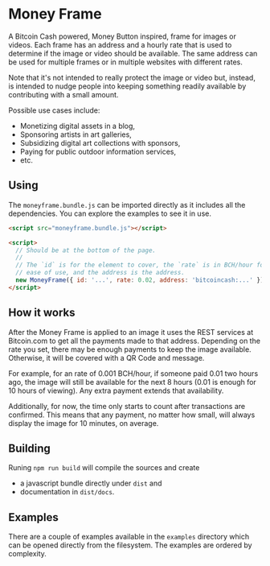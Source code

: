 Money Frame
===========

A Bitcoin Cash powered, Money Button inspired, frame for images or videos. Each frame has an address and a hourly rate that is used to determine if the image or video should be available. The same address can be used for multiple frames or in multiple websites with different rates.

Note that it's not intended to really protect the image or video but, instead, is intended to nudge people into keeping something readily available by contributing with a small amount.

Possible use cases include:

  * Monetizing digital assets in a blog,
  * Sponsoring artists in art galleries,
  * Subsidizing digital art collections with sponsors,
  * Paying for public outdoor information services,
  * etc.

Using
-----

The `moneyframe.bundle.js` can be imported directly as it includes all the dependencies. You can explore the examples to see it in use.

``` html
<script src="moneyframe.bundle.js"></script>

<script>
  // Should be at the bottom of the page.
  //
  // The `id` is for the element to cover, the `rate` is in BCH/hour for
  // ease of use, and the address is the address.
  new MoneyFrame({ id: '...', rate: 0.02, address: 'bitcoincash:...' });
</script>
```

How it works
------------

After the Money Frame is applied to an image it uses the REST services at Bitcoin.com to get all the payments made to that address. Depending on the rate you set, there may be enough payments to keep the image available. Otherwise, it will be covered with a QR Code and message.

For example, for an rate of 0.001 BCH/hour, if someone paid 0.01 two hours ago, the image will still be available for the next 8 hours (0.01 is enough for 10 hours of viewing). Any extra payment extends that availability.

Additionally, for now, the time only starts to count after transactions are confirmed. This means that any payment, no matter how small, will always display the image for 10 minutes, on average.

Building
--------

Runing `npm run build` will compile the sources and create

  * a javascript bundle directly under `dist` and
  * documentation in `dist/docs`.

Examples
--------

There are a couple of examples available in the `examples` directory which can be opened directly from the filesystem. The examples are ordered by complexity.
